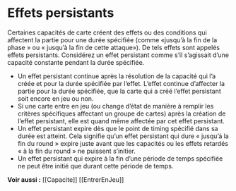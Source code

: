 # Effets persistants
Certaines capacités de carte créent des effets ou des conditions qui affectent la partie pour une durée spécifiée (comme «jusqu’à la fin de la phase » ou « jusqu’à la fin de cette attaque»). De tels effets sont appelés effets persistants. Considérez un effet persistant comme s’il s’agissait d’une capacité constante pendant la durée spécifiée.
- Un effet persistant continue après la résolution de la capacité qui l’a créée et pour la durée spécifiée par l’effet. L’effet continue d’affecter la partie pour la durée spécifiée, que la carte qui a créé l’effet persistant soit encore en jeu ou non.
- Si une carte entre en jeu (ou change d’état de manière à remplir les critères spécifiques affectant un groupe de cartes) après la création de l’effet persistant, elle est quand même affectée par cet effet persistant.
- Un effet persistant expire dès que le point de timing spécifié dans sa durée est atteint. Cela signifie qu’un effet persistant qui dure « jusqu’à la fin du round » expire juste avant que les capacités ou les effets retardés « à la fin du round » ne puissent s’initier.
- Un effet persistant qui expire à la fin d’une période de temps spécifiée ne peut être initié que durant cette période de temps.

**Voir aussi :**
[[Capacite]]
[[EntrerEnJeu]]